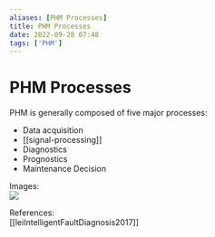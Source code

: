```yaml
---
aliases: [PHM Processes]
title: PHM Processes
date: 2022-09-28 07:48
tags: ['PHM']
---
```


# PHM Processes

PHM is generally composed of five major processes:

- Data acquisition
- [[signal-processing]]
- Diagnostics
- Prognostics
- Maintenance Decision

Images:  
![](https://i.imgur.com/JZZjqdR.png)

References:  
[[leiIntelligentFaultDiagnosis2017]]
